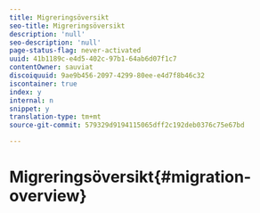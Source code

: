 ```yaml
---
title: Migreringsöversikt
seo-title: Migreringsöversikt
description: 'null'
seo-description: 'null'
page-status-flag: never-activated
uuid: 41b1189c-e4d5-402c-97b1-64ab6d07f1c7
contentOwner: sauviat
discoiquuid: 9ae9b456-2097-4299-80ee-e4d7f8b46c32
iscontainer: true
index: y
internal: n
snippet: y
translation-type: tm+mt
source-git-commit: 579329d9194115065dff2c192deb0376c75e67bd

---
```



# Migreringsöversikt{#migration-overview}

